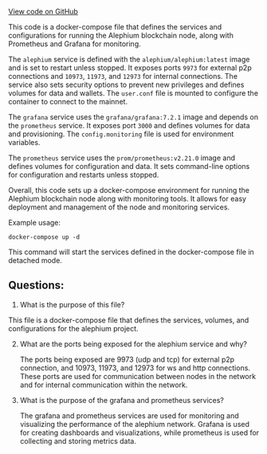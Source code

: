 [View code on GitHub](https://github.com/alephium/alephium/docker/docker-compose.yml)

This code is a docker-compose file that defines the services and configurations for running the Alephium blockchain node, along with Prometheus and Grafana for monitoring. 

The `alephium` service is defined with the `alephium/alephium:latest` image and is set to restart unless stopped. It exposes ports `9973` for external p2p connections and `10973`, `11973`, and `12973` for internal connections. The service also sets security options to prevent new privileges and defines volumes for data and wallets. The `user.conf` file is mounted to configure the container to connect to the mainnet.

The `grafana` service uses the `grafana/grafana:7.2.1` image and depends on the `prometheus` service. It exposes port `3000` and defines volumes for data and provisioning. The `config.monitoring` file is used for environment variables.

The `prometheus` service uses the `prom/prometheus:v2.21.0` image and defines volumes for configuration and data. It sets command-line options for configuration and restarts unless stopped.

Overall, this code sets up a docker-compose environment for running the Alephium blockchain node along with monitoring tools. It allows for easy deployment and management of the node and monitoring services. 

Example usage:
```
docker-compose up -d
```
This command will start the services defined in the docker-compose file in detached mode.
## Questions: 
 1. What is the purpose of this file?
   
   This file is a docker-compose file that defines the services, volumes, and configurations for the alephium project.

2. What are the ports being exposed for the alephium service and why?

   The ports being exposed are 9973 (udp and tcp) for external p2p connection, and 10973, 11973, and 12973 for ws and http connections. These ports are used for communication between nodes in the network and for internal communication within the network.

3. What is the purpose of the grafana and prometheus services?

   The grafana and prometheus services are used for monitoring and visualizing the performance of the alephium network. Grafana is used for creating dashboards and visualizations, while prometheus is used for collecting and storing metrics data.